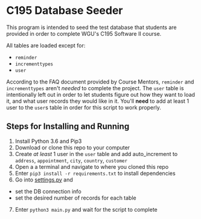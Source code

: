 # C195 Database Seeder

This program is intended to seed the test database that students are provided
in order to complete WGU's C195 Software II course.

All tables are loaded except for:

* `reminder`
* `incrementtypes`
* `user`

According to the FAQ document provided by Course Mentors, `reminder` and
`incrementtypes` aren't _needed_ to complete the project. The `user` table
is intentionally left out in order to let students figure out how they want
to load it, and what user records they would like in it. You'll **need** to add
at least 1 user to the `user`s table in order for this script to work properly.

## Steps for Installing and Running

1. Install Python 3.6 and Pip3
2. Download or clone this repo to your computer
3. Create *at least* 1 user in the `user` table and add auto_increment to `address`, `appointment`, `city`, `country`, `customer`
4. Open a a terminal and navigate to where you cloned this repo
5. Enter `pip3 install -r requirements.txt` to install dependencies
6. Go into [settings.py](/settings.py) and
  * set the DB connection info
  * set the desired number of records for each table
7. Enter `python3 main.py` and wait for the script to complete
